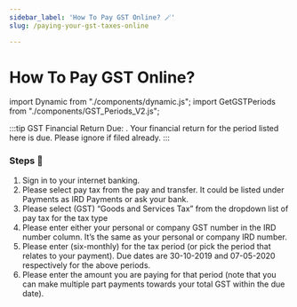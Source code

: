 ```yaml
---
sidebar_label: 'How To Pay GST Online? 🪄'
slug: /paying-your-gst-taxes-online

---
```

# How To Pay GST Online? <Dynamic />

import Dynamic from "./components/dynamic.js";
import GetGSTPeriods from "./components/GST_Periods_V2.js";

:::tip GST Financial Return Due:
<GetGSTPeriods />.
Your financial return for the period listed here is due. Please ignore if filed already.
:::


### Steps 📃

1. Sign in to your internet banking.
2. Please select pay tax from the pay and transfer. It could be listed under Payments as IRD Payments or ask your bank.
3. Please select (GST) “Goods and Services Tax” from the dropdown list of pay tax for the tax type
4. Please enter either your personal or company GST number in the IRD number column. It’s the same as your personal or company IRD number.
5. Please enter <GetGSTPeriods /> (six-monthly) for the tax period (or pick the period that relates to your payment). Due dates are 30-10-2019 and 07-05-2020 respectively for the above periods.
6. Please enter the amount you are paying for that period (note that you can make multiple part payments towards your total GST within the due date).


